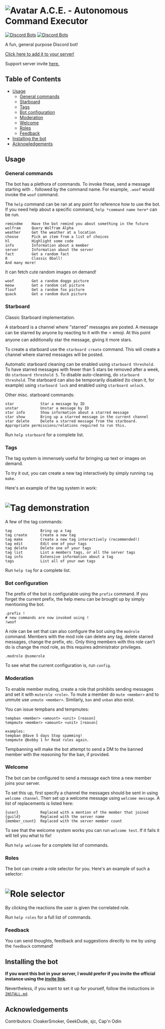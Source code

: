 # ![Avatar](https://i.imgur.com/Sv7L0a1.png) A.C.E. - Autonomous Command Executor

[![Discord Bots](https://top.gg/api/widget/status/367977994486022146.svg)](https://discordbots.org/bot/367977994486022146)
[![Discord Bots](https://top.gg/api/widget/servers/367977994486022146.svg)](https://discordbots.org/bot/367977994486022146)

A fun, general purpose Discord bot!

[Click here to add it to your server!](https://discordapp.com/oauth2/authorize?&client_id=367977994486022146&scope=bot&permissions=268823632)

Support server invite [here.](https://discord.gg/3MsSbRxbKV)

## Table of Contents

* [Usage](#usage)
  * [General commands](#general-commands)
  * [Starboard](#starboard)
  * [Tags](#tags)
  * [Bot configuration](#bot-configuration)
  * [Moderation](#moderation)
  * [Welcome](#welcome)
  * [Roles](#roles)
  * [Feedback](#feedback)
* [Installing the bot](#installing-the-bot)
* [Acknowledgements](#acknowledgements)

## Usage

### General commands

The bot has a plethora of commands. To invoke these, send a message starting with `.` followed by the command name.
For example, `.woof` would invoke the `woof` command.

The `help` command can be ran at any point for reference how to use the bot. If you need help about a specific command,
`help *command name here*` can be run.

```
remindme    Have the bot remind you about something in the future
wolfram     Query Wolfram Alpha
weather     Get the weather at a location
choose      Pick an item from a list of choices
hl          Highlight some code
info        Information about a member
server      Information about the server
fact        Get a random fact
8           Classic 8ball!
And many more!
```

It can fetch cute random images on demand!
```
woof        Get a random doggo picture
meow        Get a random cat picture
floof       Get a random fox picture
quack       Get a random duck picture
```

### Starboard

Classic Starboard implementation.

A starboard is a channel where "starred" messages are posted. A message can be starred by anyone by reacting to it with
the :star: emoji. At this point anyone can additionally star the message, giving it more stars.

To create a starboard use the `starboard create` command. This will create a channel where starred messages will be posted.

Automatic starboard cleaning can be enabled using `starboard threshold`. To have starred messages with fewer than 5 stars be
removed after a week, do `starboard threshold 5`.
To disable auto-cleaning, do `starboard threshold`. The starboard can also be
temporarily disabled (to clean it, for example) using `starboard lock` and enabled using `starboard unlock`.

Other misc. starboard commands:
```
star            Star a message by ID
unstar          Unstar a message by ID
star info       Show information about a starred message
star show       Bring up a starred message in the current channel
star delete     Delete a starred message from the starboard. Appropriate permissions/relations required to run this.
```
Run `help starboard` for a complete list.

### Tags

The tag system is immensely useful for bringing up text or images on demand.

To try it out, you can create a new tag interactively by simply running `tag make`.

Here's an example of the tag system in work:
# ![Tag demonstration](https://i.imgur.com/LxEteHI.gif)

A few of the tag commands:
```
tag             Bring up a tag
tag create      Create a new tag
tag make        Create a new tag interactively (recommended!)
tag edit        Edit one of your tags
tag delete      Delete one of your tags
tag list        List a members tags, or all the server tags
tag info        Extensive information about a tag
tags            List all of your own tags
```
Run `help tag` for a complete list.

### Bot configuration

The prefix of the bot is configurable using the `prefix` command. If you forget the current prefix, the help menu can be brought up by simply mentioning the bot.
```
.prefix !
# new commands are now invoked using !
!woof
```

A role can be set that can also configure the bot using the `modrole` command.
Members with the mod role can delete any tag, delete starred messages, change the prefix, etc. Only thing members with this role can't do is change the mod role, as this requires administrator privileges.
```
.modrole @somerole
```
To see what the current configuration is, run `config`.


### Moderation

To enable member muting, create a role that prohibits sending messages and set it with `muterole <role>`.
To mute a member do `mute <member>` and to unmute use `unmute <member>`. Similarly, `ban` and `unban` also exist.

You can issue tempbans and tempmutes:
```
tempban <member> <amount> <unit> [reason]
tempmute <member> <amount> <unit> [reason]

examples:
tempban @dave 5 days Stop spamming!
tempmute @bobby 1 hr Read rules again.
```

Tempbanning will make the bot attempt to send a DM to the banned member with the reasoning for the ban, if provided.

### Welcome

The bot can be configured to send a message each time a new member joins your server.

To set this up, first specify a channel the messages should be sent in using `welcome channel`. Then set up a welcome message using `welcome message`. A list of replacements is listed here:
```
{user}          Replaced with a mention of the member that joined
{guild}         Replaced with the server name
{member_count}  Replaced with the server member count
```

To see that the welcome system works you can run `welcome test`. If it fails it will tell you what to fix!

Run `help welcome` for a complete list of commands.

### Roles

The bot can create a role selector for you. Here's an example of such a selector:
# ![Role selector](https://i.imgur.com/1RoSHLs.png)
By clicking the reactions the user is given the correlated role.

Run `help roles` for a full list of commands.

### Feedback

You can send thoughts, feedback and suggestions directly to me by using the `feedback` command!

## Installing the bot

**If you want this bot in your server, I would prefer if you invite the official instance using the
[invite link](https://discordapp.com/oauth2/authorize?&client_id=367977994486022146&scope=bot&permissions=268823632).**

Nevertheless, if you want to set it up for yourself, follow the instuctions in [`INSTALL.md`](INSTALL.md).

## Acknowledgements

Contributors: CloakerSmoker, GeekDude, sjc, Cap'n Odin
